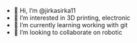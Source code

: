 - 👋 Hi, I’m @jirkasirka11
- 👀 I’m interested in 3D printing, electronic
- 🌱 I’m currently learning working with git
- 💞️ I’m looking to collaborate on robotic


<!---
jirkasirka11/jirkasirka11 is a ✨ special ✨ repository because its `README.md` (this file) appears on your GitHub profile.
You can click the Preview link to take a look at your changes.
--->
